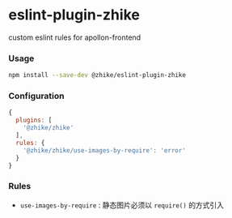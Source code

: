# eslint-plugin-zhike
custom eslint rules for apollon-frontend

### Usage
```bash
npm install --save-dev @zhike/eslint-plugin-zhike
```

### Configuration
```js
{
  plugins: [
    '@zhike/zhike'
  ],
  rules: {
    '@zhike/zhike/use-images-by-require': 'error'
  }
}
```

### Rules
 - `use-images-by-require` : 静态图片必须以 `require()` 的方式引入
